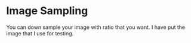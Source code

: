 # Image Sampling
 You can down sample your image with ratio that you want.
 I have put the image that I use for testing.
